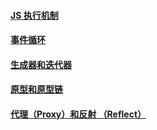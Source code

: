 #### [JS 执行机制](./lesson1/note.md)

#### [事件循环](./lesson2/note.md)

#### [生成器和迭代器](./lesson3/note.md)

#### [原型和原型链](./lesson4/note.md)

#### [代理（Proxy）和反射 （Reflect） ](./lesson5/note.md)
